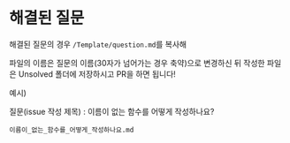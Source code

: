 # 해결된 질문

해결된 질문의 경우 `/Template/question.md`를 복사해

파일의 이름은 질문의 이름(30자가 넘어가는 경우 축약)으로 변경하신 뒤
작성한 파일은 Unsolved 폴더에 저장하시고 PR을 하면 됩니다!

예시)

질문(issue 작성 제목) : 이름이 없는 함수를 어떻게 작성하나요?

`이름이_없는_함수를_어떻게_작성하나요.md`
